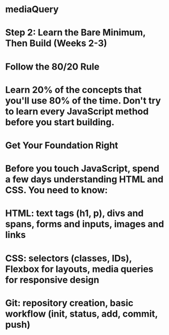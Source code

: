 # mediaQuery


# Step 2: Learn the Bare Minimum, Then Build (Weeks 2-3)
# Follow the 80/20 Rule
# Learn 20% of the concepts that you'll use 80% of the time. Don't try to learn every JavaScript method before you start building.
# Get Your Foundation Right
# Before you touch JavaScript, spend a few days understanding HTML and CSS. You need to know:
# HTML: text tags (h1, p), divs and spans, forms and inputs, images and links
# CSS: selectors (classes, IDs), Flexbox for layouts, media queries for responsive design
# Git: repository creation, basic workflow (init, status, add, commit, push)
